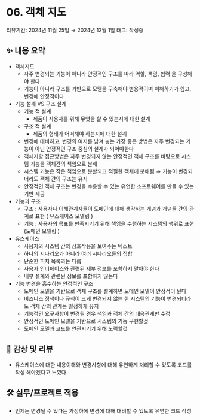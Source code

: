 # 06. 객체 지도

리뷰기간: 2024년 11월 25일 → 2024년 12월 1일
태그: 작성중

## ✨ 내용 요약

- 객체지도
    - 자주 변경되는 기능이 아니라 안정적인 구조를 따라 역할, 책임, 협력 을 구성해야 한다
    - 기능이 아니라 구조를 기반으로 모델을 구축해야 범용적이며 이해하기가 쉽고, 변경에 안정적이다
- 기능 설계 VS 구조 설계
    - 기능 적 설계
        - 제품이 사용자를 위해 무엇을 할 수 있는지에 대한 설계
    - 구조 적 설계
        - 제품의 형태가 어떠해야 하는지에 대한 설계
    - 변경에 대비하고, 변경의 여지를 남겨 놓는 가장 좋은 방법은 자주 변경되는 기능이 아닌 안정적인 구조 중심의 설계가 되어야한다
    - 객체지향 접근방법은 자주 변경되지 않는 안정적인 객체 구조를 바탕으로 시스템 기능을 객체간의 책임으로 분배
    - 시스템 기능은 작은 책임으로 분할되고 적절한 객체에 분배됨 ⇒ 기능이 변경되더라도 객체 간의 구조는 유지
    - 안정적인 객체 구조는 변경을 수용할 수 있는 유연한 소프트웨어를 만들 수 있는 기반 제공
- 기능과 구조
    - 구조 : 사용자나 이해관계자들이 도메인에 대해 생각하는 개념과 개념들 간의 관계로 표현 ( 유스케이스 모델링 )
    - 기능 : 사용자의 목표를 만족시키기 위해 책임을 수행하는 시스템의 행위로 표현 (도메인 모델링 )
- 유스케이스
    - 사용자와 시스템 간의 상호작용을 보여주는 텍스트
    - 하나의 시나리오가 아니라 여러 시나리오들의 집합
    - 단순한 피처 목록과는 다름
    - 사용자 인터페이스와 관련된 세부 정보를 포함하지 말아야 한다
    - 내부 설계와 관련된 정보를 포함하지 않는다
- 기능 변경을 흡수하는 안정적인 구조
    - 도메인 모델을 기반으로 객체 구조를 설계하면 도메인 모델이 안정적이 된다
    - 비즈니스 정책이나 규칙이 크게 변경되지 않는 한 시스템의 기능이 변경되더라도 객체 간의 관계는 일정하게 유지
    - 기능적인 요구사항이 변경될 경우 책임과 객체 간의 대응관계만 수정
    - 안정적인 도메인 모델을 기반으로 시스템의 기능 구현할것
    - 도메인 모델과 코드를 연관시키기 위해 노력할것

## 📝 감상 및 리뷰

- 유스케이스에 대한 내용이해와 변경사항에 대해 유연하게 처리할 수 있도록 코드를 작성 해야겠다고 느꼈다

## 🛠️ 실무/프로젝트 적용

- 언제든 변경될 수 있다는 가정하에 변경에 대해 대비할 수 있도록 유연한 코드 작성
